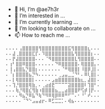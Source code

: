 - 👋 Hi, I’m @ae7h3r
- 👀 I’m interested in ...
- 🌱 I’m currently learning ...
- 💞️ I’m looking to collaborate on ...
- 📫 How to reach me ...

```
⠄⠄⠄⠄⢠⣿⣿⣿⣿⣿⢻⣿⣿⣿⣿⣿⣿⣿⣿⣯⢻⣿⣿⣿⣿⣆⠄⠄⠄
⠄⠄⣼⢀⣿⣿⣿⣿⣏⡏⠄⠹⣿⣿⣿⣿⣿⣿⣿⣿⣧⢻⣿⣿⣿⣿⡆⠄⠄
⠄⠄⡟⣼⣿⣿⣿⣿⣿⠄⠄⠄⠈⠻⣿⣿⣿⣿⣿⣿⣿⣇⢻⣿⣿⣿⣿⠄⠄
⠄⢰⠃⣿⣿⠿⣿⣿⣿⠄⠄⠄⠄⠄⠄⠙⠿⣿⣿⣿⣿⣿⠄⢿⣿⣿⣿⡄⠄
⠄⢸⢠⣿⣿⣧⡙⣿⣿⡆⠄⠄⠄⠄⠄⠄⠄⠈⠛⢿⣿⣿⡇⠸⣿⡿⣸⡇⠄
⠄⠈⡆⣿⣿⣿⣿⣦⡙⠳⠄⠄⠄⠄⠄⠄⢀⣠⣤⣀⣈⠙⠃⠄⠿⢇⣿⡇⠄
⠄⠄⡇⢿⣿⣿⣿⣿⡇⠄⠄⠄⠄⠄⣠⣶⣿⣿⣿⣿⣿⣿⣷⣆⡀⣼⣿⡇⠄
⠄⠄⢹⡘⣿⣿⣿⢿⣷⡀⠄⢀⣴⣾⣟⠉⠉⠉⠉⣽⣿⣿⣿⣿⠇⢹⣿⠃⠄
⠄⠄⠄⢷⡘⢿⣿⣎⢻⣷⠰⣿⣿⣿⣿⣦⣀⣀⣴⣿⣿⣿⠟⢫⡾⢸⡟⠄⠄
⠄⠄⠄⠄⠻⣦⡙⠿⣧⠙⢷⠙⠻⠿⢿⡿⠿⠿⠛⠋⠉⠄⠂⠘⠁⠞⠄⠄⠄
⠄⠄⠄⠄⠄⠈⠙⠑⣠⣤⣴⡖⠄⠿⣋⣉⣉⡁⠄⢾⣦⠄⠄⠄⠄⠄⠄⠄⠄
```

<!---
ae7h3r/ae7h3r is a ✨ special ✨ repository because its `README.md` (this file) appears on your GitHub profile.
You can click the Preview link to take a look at your changes.
--->
